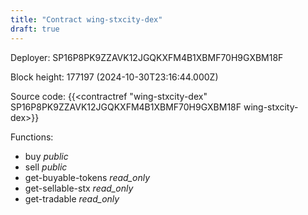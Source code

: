 ```yaml
---
title: "Contract wing-stxcity-dex"
draft: true
---
```

Deployer: SP16P8PK9ZZAVK12JGQKXFM4B1XBMF70H9GXBM18F


 



Block height: 177197 (2024-10-30T23:16:44.000Z)

Source code: {{<contractref "wing-stxcity-dex" SP16P8PK9ZZAVK12JGQKXFM4B1XBMF70H9GXBM18F wing-stxcity-dex>}}

Functions:

* buy _public_
* sell _public_
* get-buyable-tokens _read_only_
* get-sellable-stx _read_only_
* get-tradable _read_only_
